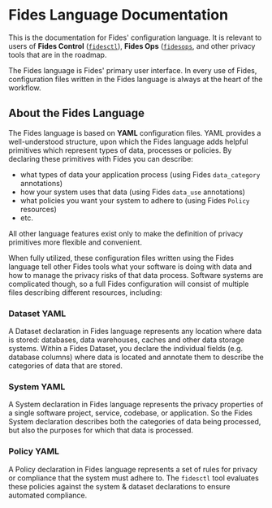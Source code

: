 # Fides Language Documentation

This is the documentation for Fides' configuration language. It is relevant to users of **Fides Control** ([`fidesctl`](https://github.com/ethyca/fides/)), **Fides Ops** ([`fidesops`](https://github.com/ethyca/fidesops/), and other privacy tools that are in the roadmap.

The Fides language is Fides' primary user interface. In every use of Fides, configuration files written in the Fides language is always at the heart of the workflow.

## About the Fides Language

The Fides language is based on **YAML** configuration files. YAML provides a well-understood structure, upon which the Fides language adds helpful primitives which represent types of data, processes or policies. By declaring these primitives with Fides you can describe:

- what types of data your application process (using Fides `data_category` annotations)
- how your system uses that data (using Fides `data_use` annotations)
- what policies you want your system to adhere to (using Fides `Policy` resources)
- etc.

All other language features exist only to make the definition of privacy primitives more flexible and convenient.

When fully utilized, these configuration files written using the Fides language tell other Fides tools what your software is doing with data and how to manage the privacy risks of that data process. Software systems are complicated though, so a full Fides configuration will consist of multiple files describing different resources, including:

### Dataset YAML

A Dataset declaration in Fides language represents any location where data is stored: databases, data warehouses, caches and other data storage systems. Within a Fides Dataset, you declare the individual fields (e.g. database columns) where data is located and annotate them to describe the categories of data that are stored.

### System YAML

A System declaration in Fides language represents the privacy properties of a single software project, service, codebase, or application. So the Fides System declaration describes both the categories of data being processed, but also the purposes for which that data is processed.

### Policy YAML

A Policy declaration in Fides language represents a set of rules for privacy or compliance that the system must adhere to. The `fidesctl` tool evaluates these policies against the system & dataset declarations to ensure automated compliance.
